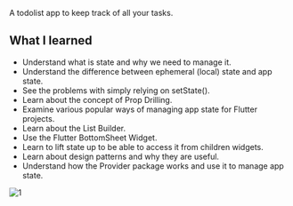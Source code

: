 A todolist app to keep track of all your tasks.

## What I learned
- Understand what is state and why we need to manage it.
- Understand the difference between ephemeral (local) state and app state.
- See the problems with simply relying on setState().
- Learn about the concept of Prop Drilling.
- Examine various popular ways of managing app state for Flutter projects.
- Learn about the List Builder.
- Use the Flutter BottomSheet Widget.
- Learn to lift state up to be able to access it from children widgets.
- Learn about design patterns and why they are useful.
- Understand how the Provider package works and use it to manage app state.

![1](https://user-images.githubusercontent.com/64916728/87143176-4af1e700-c2c3-11ea-9097-6d18a24b47ad.PNG)
